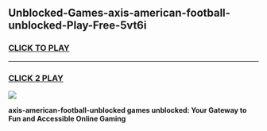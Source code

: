 
## Unblocked-Games-axis-american-football-unblocked-Play-Free-5vt6i
<h3>
<a href="https://premium76.site?title=axis-american-football-unblocked&ref=23A">CLICK TO PLAY</a></h3>
<hr>

<h3>
<a href="https://premium76.site?title=axis-american-football-unblocked&ref=23A">CLICK 2 PLAY</a>
  
</h3>

<a href="https://premium76.site?title=axis-american-football-unblocked&ref=23A"><img src="https://clearcache.store/games.png"></a>


**axis-american-football-unblocked games unblocked: Your Gateway to Fun and Accessible Online Gaming**

